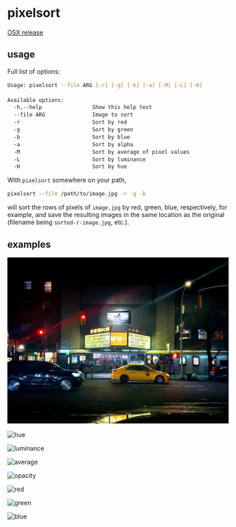 # pixelsort
[OSX release](https://github.com/quasi-coherent/pixelsort/releases)

## usage
Full list of options:

``` bash
Usage: pixelsort --file ARG [-r] [-g] [-b] [-a] [-M] [-L] [-H]

Available options:
  -h,--help                Show this help text
  --file ARG               Image to sort
  -r                       Sort by red
  -g                       Sort by green
  -b                       Sort by blue
  -a                       Sort by alpha
  -M                       Sort by average of pixel values
  -L                       Sort by luminance
  -H                       Sort by hue
```

With `pixelsort` somewhere on your path,

``` bash
pixelsort --file /path/to/image.jpg -r -g -b
```

will sort the rows of pixels of `image.jpg` by red, green, blue, respectively, for example, and save the resulting images in the same location as the original (filename being `sorted-r-image.jpg`, etc.).

## examples
![original](repo_assets/orig.jpg)

![hue](repo_assets/sorted-H.jpg)

![luminance](repo_assets/sorted-L.jpg)

![average](repo_assets/sorted-M.jpg)

![opacity](repo_assets/sorted-a.jpg)

![red](repo_assets/sorted-r.jpg)

![green](repo_assets/sorted-g.jpg)

![blue](repo_assets/sorted-b.jpg)
